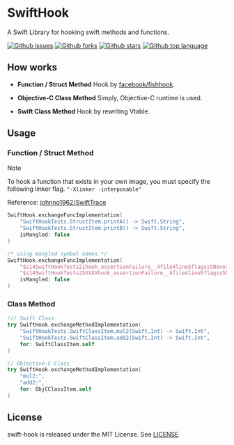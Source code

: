# SwiftHook

A Swift Library for hooking swift methods and functions.

<!-- # Badges -->

[![Github issues](https://img.shields.io/github/issues/p-x9/swift-hook)](https://github.com/p-x9/swift-hook/issues)
[![Github forks](https://img.shields.io/github/forks/p-x9/swift-hook)](https://github.com/p-x9/swift-hook/network/members)
[![Github stars](https://img.shields.io/github/stars/p-x9/swift-hook)](https://github.com/p-x9/swift-hook/stargazers)
[![Github top language](https://img.shields.io/github/languages/top/p-x9/swift-hook)](https://github.com/p-x9/swift-hook/)

## How works

- **Function / Struct Method**
Hook by [facebook/fishhook](https://github.com/facebook/fishhook).

- **Objective-C Class Method**
Simply, Objective-C runtime is used.

- **Swift Class Method**
Hook by rewriting Vtable.

## Usage

### Function / Struct Method

> [!NOTE]
> To hook a function that exists in your own image, you must specify the following linker flag.
> `"-Xlinker -interposable"`
>
> Reference: [johnno1962/SwiftTrace](https://github.com/johnno1962/SwiftTrace)

```swift
SwiftHook.exchangeFuncImplementation(
    "SwiftHookTests.StructItem.printA() -> Swift.String",
    "SwiftHookTests.StructItem.printB() -> Swift.String",
    isMangled: false
)

/* using mangled symbol names */
SwiftHook.exchangeFuncImplementation(
    "$s14SwiftHookTests21hook_assertionFailure__4file4line5flagss5NeverOs12StaticStringV_SSAISus6UInt32VtF",
    "$s14SwiftHookTests25XXXXhook_assertionFailure__4file4line5flagss5NeverOs12StaticStringV_A2ISus6UInt32VtF",
    isMangled: false
)
```

### Class Method

```swift
/// Swift Class
try SwiftHook.exchangeMethodImplementation(
    "SwiftHookTests.SwiftClassItem.mul2(Swift.Int) -> Swift.Int",
    "SwiftHookTests.SwiftClassItem.add2(Swift.Int) -> Swift.Int",
    for: SwiftClassItem.self
)

// Objective-C Class
try SwiftHook.exchangeMethodImplementation(
    "mul2:",
    "add2:",
    for: ObjCClassItem.self
)
```

## License

swift-hook is released under the MIT License. See [LICENSE](./LICENSE)
